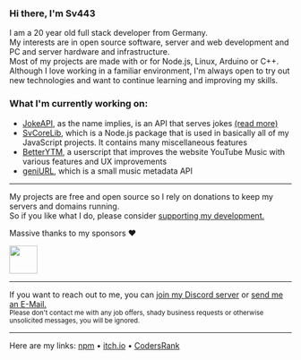 <!-- Pro Tip: to create a page like this just create a public repo with your username as its name :) -->

### Hi there, I'm Sv443
I am a 20 year old full stack developer from Germany.  
My interests are in open source software, server and web development and PC and server hardware and infrastructure.  
Most of my projects are made with or for Node.js, Linux, Arduino or C++.  
Although I love working in a familiar environment, I'm always open to try out new technologies and want to continue learning and improving my skills.  
  
### What I'm currently working on:
- [JokeAPI](https://github.com/Sv443/JokeAPI), as the name implies, is an API that serves jokes [(read more)](https://jokeapi.dev)
- [SvCoreLib](https://github.com/Sv443-Network/SvCoreLib), which is a Node.js package that is used in basically all of my JavaScript projects. It contains many miscellaneous features
- [BetterYTM](https://github.com/Sv443/BetterYTM), a userscript that improves the website YouTube Music with various features and UX improvements
- [geniURL](https://github.com/Sv443/geniURL), which is a small music metadata API
<!-- - [Townly](https://github.com/Sv443/Townly) - I've challenged myself to create a city building game in the command line, with an accompanying game engine, [Teng.](https://github.com/Sv443/Teng)
-->

---

My projects are free and open source so I rely on donations to keep my servers and domains running.  
So if you like what I do, please consider [supporting my development.](https://github.com/sponsors/Sv443)  
  
Massive thanks to my sponsors ❤  

<a href="https://github.com/CrazyMarvin" title="CrazyMarvin"><img src="https://github.com/CrazyMarvin.png" width="50" height="50" /></a>

---

If you want to reach out to me, you can [join my Discord server](https://dc.sv443.net/) or [send me an E-Mail.](mailto:%63%6F%6E%74%61%63%74%40%73%76%34%34%33%2E%6E%65%74)  
<sub>Please don't contact me with any job offers, shady business requests or otherwise unsolicited messages, you will be ignored.</sub>

---

Here are my links: [npm](https://www.npmjs.com/~sv443) • [itch.io](https://sv443.itch.io/) • [CodersRank](https://profile.codersrank.io/user/sv443)  
<!-- • -->
